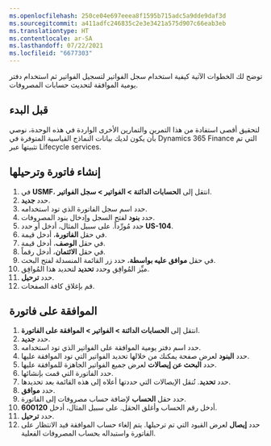 ```yaml
---
ms.openlocfilehash: 250ce04e697eeea8f1595b715adc5a9dde9daf3d
ms.sourcegitcommit: a411adfc246835c2e3e3421a575d907c66eab3eb
ms.translationtype: HT
ms.contentlocale: ar-SA
ms.lasthandoff: 07/22/2021
ms.locfileid: "6677303"
---
```

توضح لك الخطوات الآتية كيفية استخدام سجل الفواتير لتسجيل الفواتير ثم استخدام دفتر يومية الموافقة لتحديث حسابات المصروفات.

## <a name="before-you-begin"></a>قبل البدء ##
لتحقيق أقصى استفادة من هذا التمرين والتمارين الأخرى الواردة في هذه الوحدة، نوصي بأن يكون لديك بيانات النماذج القياسية المتوفرة في Dynamics 365 Finance التي تم تثبيتها عبر Lifecycle services.
 

## <a name="create-and-post-an-invoice"></a>إنشاء فاتورة وترحيلها 

1.  في **USMF**، انتقل إلى **الحسابات الدائنة > الفواتير > سجل الفواتير**.
2.  حدد **جديد**.
3.  حدد اسم سجل الفاتورة الذي تود استخدامه.
4.  حدد **بنود** لفتح السجل وإدخال بنود المصروفات.
5.  حدد مُورِّداً. على سبيل المثال، أدخل أو حدد **US-104**.
6.  في حقل **الفاتورة**، أدخل قيمة.
7.  في حقل **الوصف**، أدخل قيمة.
8.  في حقل **الائتمان**، أدخل رقماً.
9.  في حقل **موافق عليه بواسطة**، حدد زر القائمة المنسدلة لفتح البحث.
10. ميِّز المُوافِق وحدد **تحديد** لتحديد هذا المُوافِق.
11. حدد **ترحيل**.
12. قم بإغلاق كافة الصفحات.


## <a name="approve-an-invoice"></a>الموافقة على فاتورة 

1.  انتقل إلى **الحسابات الدائنة > الفواتير > الموافقة على الفاتورة**.
2.  حدد **جديد**.
3.  حدد اسم دفتر يومية الموافقة على الفواتير الذي تود استخدامه.
4.  حدد **البنود** لعرض صفحة يمكنك من خلالها تحديد الفواتير التي تود الموافقة عليها.
5.  حدد **البحث عن إيصالات** لعرض جميع الفواتير الجاهزة للموافقة عليها.
6.  حدد الفاتورة التي قمت بإنشائها.
7.  حدد **تحديد**. تُنقل الإيصالات التي حددتها أعلاه إلى هذه القائمة بعد تحديدها.
8.  حدد **موافق**.
9.  حدد حقل **الحساب** لإضافة حساب مصروفات إلى الفاتورة.
10. أدخل رقم الحساب وأغلق الحقل. على سبيل المثال، أدخل **600120**.
11. حدد **ترحيل**.
12. حدد **إيصال** لعرض القيود التي تم ترحيلها. يتم إلغاء حساب الموافقة قيد الانتظار على الفاتورة واستبداله بحساب المصروفات الفعلية.

